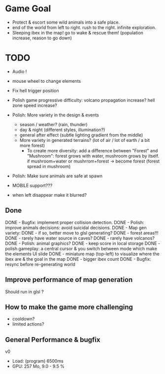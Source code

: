 Game Goal
===
- Protect & escort some wild animals into a safe place.
- end of the world from left to right. rush to the right. infinite exploration.
- Sleeping ibex in the map! go to wake & rescue them! (population increase, reason to go down)

TODO
===
- Audio !
- mouse wheel to change elements
- Fix hell trigger position
- Polish game progressive difficulty: volcano propagation increase? hell zone speed increase?

- Polish: More variety in the design & events
  - season / weather? (rain, thunder)
  - day & night (different styles, illumination?)
  - general after effect (subtle lighting gradient from the middle)
  - More variety in generated terrains? (lot of air / lot of earth / a bit more forest)
    - To create more diversity: add a difference between "Forest" and "Mushroom": forest grows with water, mushroom grows by itself. if mushroom+water or mushrrom+forest -> become forest (forest spread in mushroom)

- Polish: Make sure animals are safe at spawn
- MOBILE support???
- when left disappear make it blurred?

Done
---

DONE - Bugfix: implement proper collision detection.
DONE - Polish: improve animals decisions: avoid suicidal decisions.
DONE - Map gen variety:
DONE  - if so, better move to glsl generating?
DONE  - forest areas!!!
DONE  - rarely have water source in caves?
DONE  - rarely have volcanos?
DONE - Polish: animal graphics?
DONE - keep score in local storage
DONE - polish gameplay: a central cursor & you switch between mode which make the elements UI slide
DONE - miniature map (top-left) to visualize where the ibex are & the goal in the map
DONE - bigger ibex count
DONE - Bugfix: resync before re-generating world

Improve performance of map generation
---
Should run in glsl ?

How to make the game more challenging
---
- cooldown?
- limited actions?

General Performance & bugfix
---

v0
- Load: (program) 6500ms
- GPU: 257 Mo, 9.0 - 9.5 %

